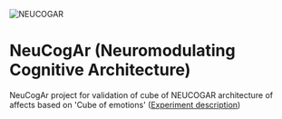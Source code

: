 ![NEUCOGAR](./logo.png)

# NeuCogAr (Neuromodulating Cognitive Architecture)

NeuCogAr project for validation of cube of NEUCOGAR architecture of affects based on 'Cube of emotions' ([Experiment description](./experiment_description.md))

